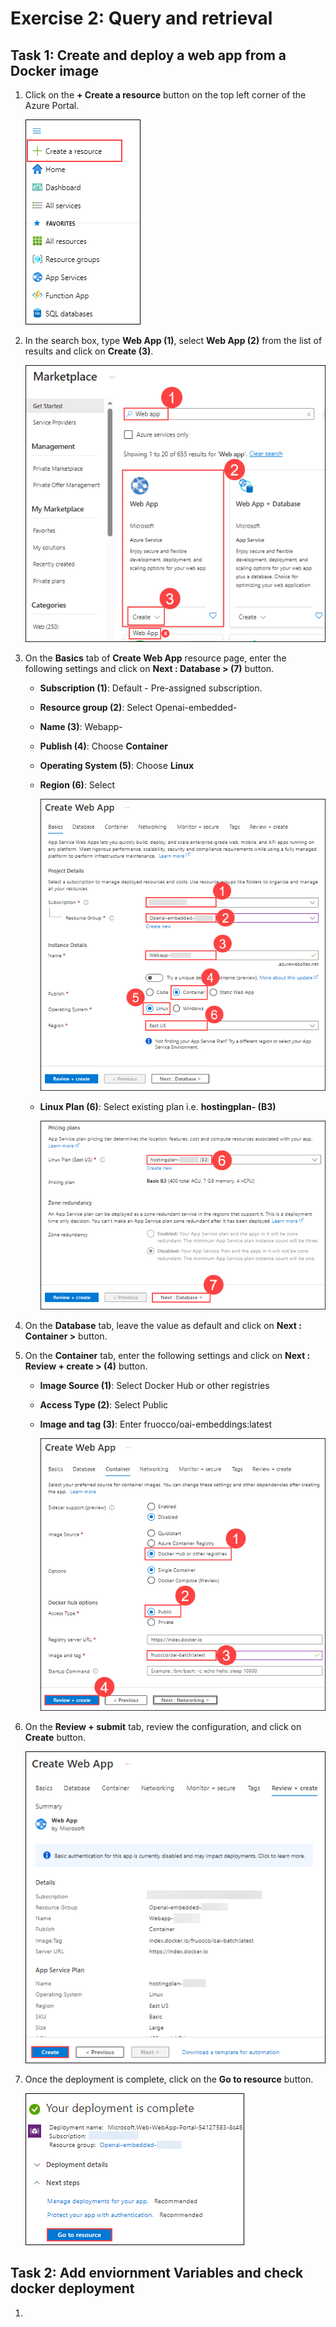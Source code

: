 # Exercise 2: Query and retrieval 

## Task 1: Create and deploy a web app from a Docker image 

1. Click on the **+ Create a resource** button on the top left corner of the Azure Portal.

    ![](./media/24-07-2024(41).png)

1. In the search box, type **Web App (1)**, select **Web App (2)** from the list of results and click on **Create (3)**.

    ![](./media/24-07-2024(42).png)

1. On the **Basics** tab of **Create Web App** resource page, enter the following settings and click on **Next : Database > (7)** button.
   
    - **Subscription (1)**: Default - Pre-assigned subscription.
    
    - **Resource group (2)**: Select Openai-embedded-<inject key="Deployment ID" enableCopy="false"></inject>
    
    - **Name (3)**: Webapp-<inject key="Deployment ID" enableCopy="false"></inject>
    
    - **Publish (4)**: Choose **Container**
   
    - **Operating System (5)**: Choose **Linux**
   
    - **Region (6)**: Select **<inject key="Region" enableCopy="false" />**

      ![](./media/24-07-2024(43).png)

    - **Linux Plan (6)**: Select existing plan i.e. **hostingplan-<inject key="Deployment ID" enableCopy="false"></inject> (B3)**

      ![](./media/24-07-2024(44).png)

1. On the **Database** tab, leave the value as default and click on **Next : Container >** button.

1. On the **Container** tab, enter the following settings and click on **Next : Review + create > (4)** button.

   - **Image Source (1)**: Select Docker Hub or other registries

   - **Access Type (2)**: Select Public

   - **Image and tag (3)**: Enter fruocco/oai-embeddings:latest

     ![](./media/24-07-2024(45).png)

1. On the **Review + submit** tab, review the configuration, and click on **Create** button.

    ![](./media/24-07-2024(46).png)

1. Once the deployment is complete, click on the **Go to resource** button.
   
    ![](./media/24-07-2024(47).png)

## Task 2: Add enviornment Variables and check docker deployment

1. 